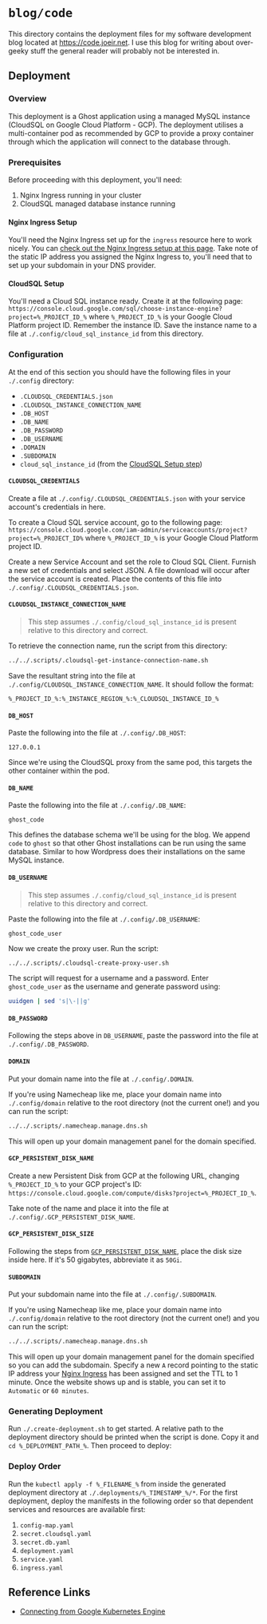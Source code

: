 # `blog/code`
This directory contains the deployment files for my software development blog located at https://code.joeir.net. I use this blog for writing about over-geeky stuff the general reader will probably not be interested in.

## Deployment
### Overview
This deployment is a Ghost application using a managed MySQL instance (CloudSQL on Google Cloud Platform - GCP). The deployment utilises a multi-container pod as recommended by GCP to provide a proxy container through which the application will connect to the database through.

### Prerequisites
Before proceeding with this deployment, you'll need:

1. Nginx Ingress running in your cluster
2. CloudSQL managed database instance running

#### Nginx Ingress Setup
You'll need the Nginx Ingress set up for the `ingress` resource here to work nicely. You can [check out the Nginx Ingress setup at this page](../../ingress/nginx). Take note of the static IP address you assigned the Nginx Ingress to, you'll need that to set up your subdomain in your DNS provider.

#### CloudSQL Setup
You'll need a Cloud SQL instance ready. Create it at the following page:
`https://console.cloud.google.com/sql/choose-instance-engine?project=%_PROJECT_ID_%` where `%_PROJECT_ID_%` is your Google Cloud Platform project ID. Remember the instance ID. Save the instance name to a file at `./.config/cloud_sql_instance_id` from this directory.

### Configuration
At the end of this section you should have the following files in your `./.config` directory:

- `.CLOUDSQL_CREDENTIALS.json`
- `.CLOUDSQL_INSTANCE_CONNECTION_NAME`
- `.DB_HOST`
- `.DB_NAME`
- `.DB_PASSWORD`
- `.DB_USERNAME`
- `.DOMAIN`
- `.SUBDOMAIN`
- `cloud_sql_instance_id` (from the [CloudSQL Setup step](#cloudsql-setup))

#### `CLOUDSQL_CREDENTIALS`
Create a file at `./.config/.CLOUDSQL_CREDENTIALS.json` with your service account's credentials in here.

To create a Cloud SQL service account, go to the following page: `https://console.cloud.google.com/iam-admin/serviceaccounts/project?project=%_PROJECT_ID%` where `%_PROJECT_ID_%` is your Google Cloud Platform project ID.

Create a new Service Account and set the role to Cloud SQL Client. Furnish a new set of credentials and select JSON. A file download will occur after the service account is created. Place the contents of this file into `./.config/.CLOUDSQL_CREDENTIALS.json`.

#### `CLOUDSQL_INSTANCE_CONNECTION_NAME`
> This step assumes `./.config/cloud_sql_instance_id` is present relative to this directory and correct.

To retrieve the connection name, run the script from this directory:

```bash
../../.scripts/.cloudsql-get-instance-connection-name.sh
```

Save the resultant string into the file at `./.config/CLOUDSQL_INSTANCE_CONNECTION_NAME`. It should follow the format:

```
%_PROJECT_ID_%:%_INSTANCE_REGION_%:%_CLOUDSQL_INSTANCE_ID_%
```

#### `DB_HOST`
Paste the following into the file at `./.config/.DB_HOST`:

```
127.0.0.1
```

Since we're using the CloudSQL proxy from the same pod, this targets the other container within the pod.

#### `DB_NAME`
Paste the following into the file at `./.config/.DB_NAME`:

```
ghost_code
```

This defines the database schema we'll be using for the blog. We append `code` to `ghost` so that other Ghost installations can be run using the same database. Similar to how Wordpress does their installations on the same MySQL instance.

#### `DB_USERNAME`
> This step assumes `./.config/cloud_sql_instance_id` is present relative to this directory and correct.

Paste the following into the file at `./.config/.DB_USERNAME`:

```
ghost_code_user
```

Now we create the proxy user. Run the script:

```bash
../../.scripts/.cloudsql-create-proxy-user.sh
```

The script will request for a username and a password. Enter `ghost_code_user` as the username and generate password using:

```bash
uuidgen | sed 's|\-||g'
```

#### `DB_PASSWORD`
Following the steps above in `DB_USERNAME`, paste the password into the file at `./.config/.DB_PASSWORD`.

#### `DOMAIN`
Put your domain name into the file at `./.config/.DOMAIN`.

If you're using Namecheap like me, place your domain name into `./.config/domain` relative to the root directory (not the current one!) and you can run the script:

```bash
../../.scripts/.namecheap.manage.dns.sh
```

This will open up your domain management panel for the domain specified.

#### `GCP_PERSISTENT_DISK_NAME`
Create a new Persistent Disk from GCP at the following URL, changing `%_PROJECT_ID_%` to your GCP project's ID: `https://console.cloud.google.com/compute/disks?project=%_PROJECT_ID_%`.

Take note of the name and place it into the file at `./.config/.GCP_PERSISTENT_DISK_NAME`.

#### `GCP_PERSISTENT_DISK_SIZE`
Following the steps from [`GCP_PERSISTENT_DISK_NAME`](#gcp_persistent_disk_name), place the disk size inside here. If it's 50 gigabytes, abbreviate it as `50Gi`.

#### `SUBDOMAIN`
Put your subdomain name into the file at `./.config/.SUBDOMAIN`.

If you're using Namecheap like me, place your domain name into `./.config/domain` relative to the root directory (not the current one!) and you can run the script:

```bash
../../.scripts/.namecheap.manage.dns.sh
```

This will open up your domain management panel for the domain specified so you can add the subdomain. Specify a new `A` record pointing to the static IP address your [Nginx Ingress](#nginx-ingress-setup) has been assigned and set the TTL to 1 minute. Once the website shows up and is stable, you can set it to `Automatic` or `60 minutes`.

### Generating Deployment
Run `./.create-deployment.sh` to get started. A relative path to the deployment directory should be printed when the script is done. Copy it and `cd %_DEPLOYMENT_PATH_%`. Then proceed to deploy:

### Deploy Order
Run the `kubectl apply -f %_FILENAME_%` from inside the generated deployment directory at `./.deployments/%_TIMESTAMP_%/*`. For the first deployment, deploy the manifests in the following order so that dependent services and resources are available first:

1. `config-map.yaml`
2. `secret.cloudsql.yaml`
3. `secret.db.yaml`
4. `deployment.yaml`
5. `service.yaml`
6. `ingress.yaml`

## Reference Links
- [Connecting from Google Kubernetes Engine](https://cloud.google.com/sql/docs/mysql/connect-kubernetes-engine)